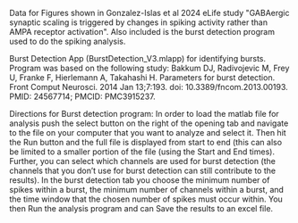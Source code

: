 Data for Figures shown in Gonzalez-Islas et al 2024 eLife study "GABAergic synaptic scaling is triggered by changes in spiking activity rather than AMPA receptor activation". Also included is the burst detection program used to do the spiking analysis.

Burst Detection App (BurstDetection_V3.mlapp) for identifying bursts. Program was based on the following study:
Bakkum DJ, Radivojevic M, Frey U, Franke F, Hierlemann A, Takahashi H. Parameters for burst detection. Front Comput Neurosci. 2014 Jan 13;7:193. doi: 10.3389/fncom.2013.00193. PMID: 24567714; PMCID: PMC3915237.

Directions for Burst detection program: In order to load the matlab file for analysis push the select button on the right of the opening tab and navigate to the file on your computer that you want to analyze and select it. Then hit the Run button and the full file is displayed from start to end (this can also be limited to a smaller portion of the file (using the Start and End times). Further, you can select which channels are used for burst detection (the channels that you don’t use for burst detection can still contribute to the results). In the burst detection tab you choose the minimum number of spikes within a burst, the minimum number of channels within a burst, and the time window that the chosen number of spikes must occur within. You then Run the analysis program and can Save the results to an excel file.
